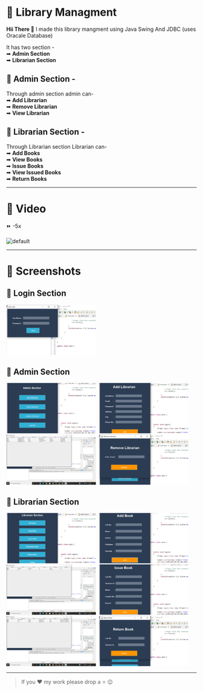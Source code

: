 # 📖 Library Managment

<b> Hii There 👋</b> I made this library mangment using Java Swing And JDBC (uses Oracale Database)

It has two section -<br>
➡ <b>Admin Section</b><br>
➡ <b>Librarian Section</b>

## 🎫 Admin Section - 

Through admin section admin can- <br>
➡ <b>Add Librarian</b><br>
➡ <b>Remove Librarian</b><br>
➡ <b>View Librarian</b>

## 🧾 Librarian Section -

Through Librarian section Librarian can- <br>
➡ <b>Add Books</b><br>
➡ <b>View Books</b><br>
➡ <b>Issue Books</b><br>
➡ <b>View Issued Books</b><br>
➡ <b>Return Books</b>

___

# 🎥 Video

⏩ -5x
<br><br>
![default](https://github.com/YashikGarg/library_managment/blob/main/sample%20images/sample.gif)

___

# 📸 Screenshots

## 🔖 Login Section
<img src="https://github.com/YashikGarg/library_managment/blob/main/sample%20images/login.png" width="47%" >

## 🎫 Admin Section
<img src="https://github.com/YashikGarg/library_managment/blob/main/sample%20images/admin.png" width="47%" >&nbsp;&nbsp;<img src="https://github.com/YashikGarg/library_managment/blob/main/sample%20images/add lib.png" width="47%" >
<img src="https://github.com/YashikGarg/library_managment/blob/main/sample%20images/lib rcd.png" width="47%" >&nbsp;&nbsp;<img src="https://github.com/YashikGarg/library_managment/blob/main/sample%20images/rmv lib.png" width="47%" >

## 🧾 Librarian Section
<img src="https://github.com/YashikGarg/library_managment/blob/main/sample%20images/lib sec.png" width="47%" >&nbsp;&nbsp;<img src="https://github.com/YashikGarg/library_managment/blob/main/sample%20images/add book.png" width="47%" >
<img src="https://github.com/YashikGarg/library_managment/blob/main/sample%20images/book.png" width="47%" >&nbsp;&nbsp;<img src="https://github.com/YashikGarg/library_managment/blob/main/sample%20images/iss book.png" width="47%" >
<img src="https://github.com/YashikGarg/library_managment/blob/main/sample%20images/issue book.png" width="47%" >&nbsp;&nbsp;<img src="https://github.com/YashikGarg/library_managment/blob/main/sample%20images/rtn book.png" width="47%" >

___

>If you ♥ my work please drop a ⭐ 😉
